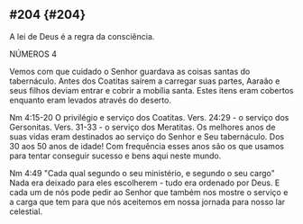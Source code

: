 ## #204 {#204}

A lei de Deus é a regra da consciência.

NÚMEROS 4

Vemos com que cuidado o Senhor guardava as coisas santas do tabernáculo. Antes dos Coatitas saírem a carregar suas partes, Aaraão e seus filhos deviam entrar e cobrir a mobília santa. Estes itens eram cobertos enquanto eram levados através do deserto.

Nm 4:15-20 O privilégio e serviço dos Coatitas. Vers. 24:29 - o serviço dos Gersonitas. Vers. 31-33 - o serviço dos Meratitas. Os melhores anos de suas vidas eram destinados ao serviço do Senhor e Seu tabernáculo. Dos 30 aos 50 anos de idade! Com frequência esses anos são os que usamos para tentar conseguir sucesso e bens aqui neste mundo.

Nm 4:49 &quot;Cada qual segundo o seu ministério, e segundo o seu cargo&quot; Nada era deixado para eles escolherem - tudo era ordenado por Deus. E cada um de nós pode pedir ao Senhor que também nos mostre o serviço e a carga que tem para que nós aceitemos em nossa jornada para nosso lar celestial.